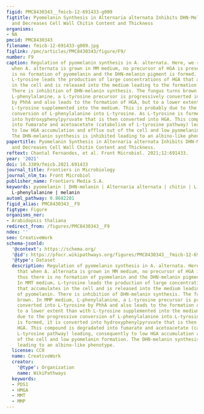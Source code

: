 ```yaml
---
figid: PMC8430343__fmicb-12-691433-g009
figtitle: Pyomelanin Synthesis in Alternaria alternata Inhibits DHN-Melanin Synthesis
  and Decreases Cell Wall Chitin Content and Thickness
organisms:
- NA
pmcid: PMC8430343
filename: fmicb-12-691433-g009.jpg
figlink: /pmc/articles/PMC8430343/figure/F9/
number: F9
caption: Regulation of pyomelanin synthesis in A. alternata. Here, we report that
  when A. alternata is grown in MM medium, no precursor of HGA is present, thus there
  is no formation of pyomelanin and the DHN-melanin pigment is formed. In MMT medium,
  L-tyrosine leads the production of large concentrations of HGA that accumulates
  in the cell and is released into the medium leading to the formation of pyomelanin.
  There is inhibition of DHN-melanin synthesis. The fungus turns brown. In MMP medium,
  L-phenylalanine, a L-tyrosine precursor is progressively converted into L-tyrosine
  by PhhA and also leads to the formation of HGA, but to a lower extent than with
  L-tyrosine supplemented into the medium. This is probably due to the progressive
  conversion of L-phenylalanine into L-tyrosine. As L-tyrosine is formed, it is converted
  into hydroxyphenylpyruvate that is then converted into HGA. This compound is degradated
  into fumarate and acetoacetate (catabolism of L-tyrosine pathway) leading, consequently
  to low HGA accumulation and efflux out of the cell and low pyomelanin formation.
  The DHN-melanin synthesis is inhibited leading to an albino-like phenotype.
papertitle: Pyomelanin Synthesis in Alternaria alternata Inhibits DHN-Melanin Synthesis
  and Decreases Cell Wall Chitin Content and Thickness.
reftext: Chantal Fernandes, et al. Front Microbiol. 2021;12:691433.
year: '2021'
doi: 10.3389/fmicb.2021.691433
journal_title: Frontiers in Microbiology
journal_nlm_ta: Front Microbiol
publisher_name: Frontiers Media S.A.
keywords: pyomelanin | DHN-melanin | Alternaria alternata | chitin | L-tyrosine |
  L-phenylalanine | melanin
automl_pathway: 0.8682281
figid_alias: PMC8430343__F9
figtype: Figure
organisms_ner:
- Arabidopsis thaliana
redirect_from: /figures/PMC8430343__F9
ndex: ''
seo: CreativeWork
schema-jsonld:
  '@context': https://schema.org/
  '@id': https://pfocr.wikipathways.org/figures/PMC8430343__fmicb-12-691433-g009.html
  '@type': Dataset
  description: Regulation of pyomelanin synthesis in A. alternata. Here, we report
    that when A. alternata is grown in MM medium, no precursor of HGA is present,
    thus there is no formation of pyomelanin and the DHN-melanin pigment is formed.
    In MMT medium, L-tyrosine leads the production of large concentrations of HGA
    that accumulates in the cell and is released into the medium leading to the formation
    of pyomelanin. There is inhibition of DHN-melanin synthesis. The fungus turns
    brown. In MMP medium, L-phenylalanine, a L-tyrosine precursor is progressively
    converted into L-tyrosine by PhhA and also leads to the formation of HGA, but
    to a lower extent than with L-tyrosine supplemented into the medium. This is probably
    due to the progressive conversion of L-phenylalanine into L-tyrosine. As L-tyrosine
    is formed, it is converted into hydroxyphenylpyruvate that is then converted into
    HGA. This compound is degradated into fumarate and acetoacetate (catabolism of
    L-tyrosine pathway) leading, consequently to low HGA accumulation and efflux out
    of the cell and low pyomelanin formation. The DHN-melanin synthesis is inhibited
    leading to an albino-like phenotype.
  license: CC0
  name: CreativeWork
  creator:
    '@type': Organization
    name: WikiPathways
  keywords:
  - PDS1
  - HMGA
  - MMT
  - MMP
---
```

